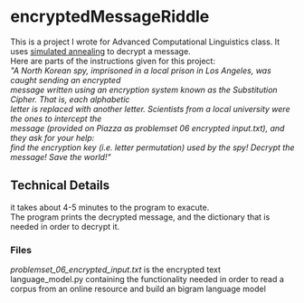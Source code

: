 # encryptedMessageRiddle
<p>
This is a project I wrote for Advanced Computational Linguistics class.
It uses <a href="https://en.wikipedia.org/wiki/Simulated_annealing">simulated annealing</a> to decrypt a message.
<br> Here are parts of the instructions given for this project:
<br><em>"A North Korean spy, imprisoned in a local prison in Los Angeles, was caught sending an encrypted
<br>message written using an encryption system known as the Substitution Cipher. That is, each alphabetic
<br>letter is replaced with another letter. Scientists from a local university were the ones to intercept the
<br>message (provided on Piazza as problemset 06 encrypted input.txt), and they ask for your help:
<br>find the encryption key (i.e. letter permutation) used by the spy! Decrypt the message! Save the world!"</em>
</p>

<h2>Technical Details</h2>
<p>
  it takes about 4-5 minutes to the program to exacute.
  <br>The program prints the decrypted message, and the dictionary that is needed in order to decrypt it.
</p>
<h3>Files</h3>
<p>
  <em>problemset_06_encrypted_input.txt</em> is the encrypted text
  <br>language_model.py</em> containing the functionality needed in order to read a corpus from an online resource and build an bigram language model
  </p>
